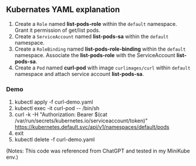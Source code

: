 ## Kubernates YAML explanation
1. Create a `Role` named __list-pods-role__ within the `default` namespace. Grant it permission of get/list pods. 
2. Create a `ServiceAccount` named __list-pods-sa__ within the `default` namespace.
3. Create a `RoleBinding` named __list-pods-role-binding__ within the `default` namespace.  Associate the __list-pods-role__ with the ServiceAccount __list-pods-sa__.
4. Create a `Pod` named __curl-pod__ with image `curlimages/curl` within `default` namespace and attach service account __list-pods-sa__. 

### Demo
1. kubectl apply -f curl-demo.yaml
2. kubectl exec -it curl-pod -- /bin/sh
3. curl -k -H "Authorization: Bearer $(cat /var/run/secrets/kubernetes.io/serviceaccount/token)" \
     https://kubernetes.default.svc/api/v1/namespaces/default/pods
4. exit
5. kubectl delete -f curl-demo.yaml

(Notes: This code was referenced from ChatGPT and tested in my MiniKube env.)